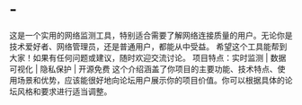 # -
这是一个实用的网络监测工具，特别适合需要了解网络连接质量的用户。无论你是技术爱好者、网络管理员，还是普通用户，都能从中受益。  希望这个工具能帮到大家！如果有任何问题或建议，随时欢迎交流讨论。  项目特点：实时监测 | 数据可视化 | 隐私保护 | 开源免费  这个介绍涵盖了你项目的主要功能、技术特点、使用场景和优势，应该能很好地向论坛用户展示你的项目价值。你可以根据具体的论坛风格和要求进行适当调整。
